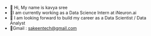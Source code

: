 - 👋 Hi, My name is kavya sree
- 👀I am currently working as a Data Science Intern at iNeuron.ai
- 🌱 I am looking forward to build my career as a Data Scientist / Data Analyst
- 🌱Gmail : sakeentech@gmail.com

